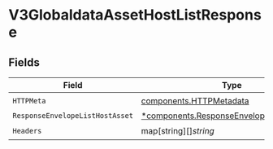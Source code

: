 # V3GlobaldataAssetHostListResponse


## Fields

| Field                                                                                                 | Type                                                                                                  | Required                                                                                              | Description                                                                                           |
| ----------------------------------------------------------------------------------------------------- | ----------------------------------------------------------------------------------------------------- | ----------------------------------------------------------------------------------------------------- | ----------------------------------------------------------------------------------------------------- |
| `HTTPMeta`                                                                                            | [components.HTTPMetadata](../../models/components/httpmetadata.md)                                    | :heavy_check_mark:                                                                                    | N/A                                                                                                   |
| `ResponseEnvelopeListHostAsset`                                                                       | [*components.ResponseEnvelopeListHostAsset](../../models/components/responseenvelopelisthostasset.md) | :heavy_minus_sign:                                                                                    | OK                                                                                                    |
| `Headers`                                                                                             | map[string][]*string*                                                                                 | :heavy_check_mark:                                                                                    | N/A                                                                                                   |